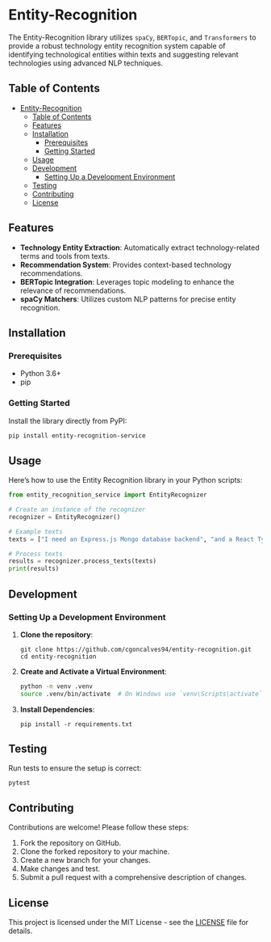 # Entity-Recognition

The Entity-Recognition library utilizes `spaCy`, `BERTopic`, and `Transformers` to provide a robust technology entity recognition system capable of identifying technological entities within texts and suggesting relevant technologies using advanced NLP techniques.

## Table of Contents
- [Entity-Recognition](#entity-recognition)
  - [Table of Contents](#table-of-contents)
  - [Features](#features)
  - [Installation](#installation)
    - [Prerequisites](#prerequisites)
    - [Getting Started](#getting-started)
  - [Usage](#usage)
  - [Development](#development)
    - [Setting Up a Development Environment](#setting-up-a-development-environment)
  - [Testing](#testing)
  - [Contributing](#contributing)
  - [License](#license)

## Features

- **Technology Entity Extraction**: Automatically extract technology-related terms and tools from texts.
- **Recommendation System**: Provides context-based technology recommendations.
- **BERTopic Integration**: Leverages topic modeling to enhance the relevance of recommendations.
- **spaCy Matchers**: Utilizes custom NLP patterns for precise entity recognition.

## Installation

### Prerequisites

- Python 3.6+
- pip

### Getting Started

Install the library directly from PyPI:

```bash
pip install entity-recognition-service
```

## Usage

Here’s how to use the Entity Recognition library in your Python scripts:

```python
from entity_recognition_service import EntityRecognizer

# Create an instance of the recognizer
recognizer = EntityRecognizer()

# Example texts
texts = ["I need an Express.js Mongo database backend", "and a React TypeScript frontend for my project"]

# Process texts
results = recognizer.process_texts(texts)
print(results)
```

## Development

### Setting Up a Development Environment

1. **Clone the repository**:
   ```
   git clone https://github.com/cgoncalves94/entity-recognition.git
   cd entity-recognition
   ```
2. **Create and Activate a Virtual Environment**:
   ```bash
   python -m venv .venv
   source .venv/bin/activate  # On Windows use `venv\Scripts\activate`
   ```
3. **Install Dependencies**:
    ```
    pip install -r requirements.txt
    ```


## Testing

Run tests to ensure the setup is correct:

```
pytest
```

## Contributing

Contributions are welcome! Please follow these steps:

1. Fork the repository on GitHub.
2. Clone the forked repository to your machine.
3. Create a new branch for your changes.
4. Make changes and test.
5. Submit a pull request with a comprehensive description of changes.

## License

This project is licensed under the MIT License - see the [LICENSE](LICENSE) file for details.


